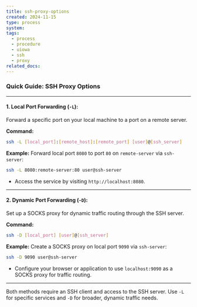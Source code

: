 ```yaml
---
title: ssh-proxy-options
created: 2024-11-15
type: process
system: 
tags:
  - process
  - procedure
  - uiowa
  - ssh
  - proxy
related_docs:
---
```

### Quick Guide: SSH Proxy Options

---

#### **1. Local Port Forwarding (`-L`):**
Forward a specific port on your local machine to a port on a remote server.

**Command:**
```bash
ssh -L [local_port]:[remote_host]:[remote_port] [user]@[ssh_server]
```

**Example:**
Forward local port `8080` to port `80` on `remote-server` via `ssh-server`:
```bash
ssh -L 8080:remote-server:80 user@ssh-server
```

- Access the service by visiting `http://localhost:8080`.

---

#### **2. Dynamic Port Forwarding (`-D`):**
Set up a SOCKS proxy for dynamic traffic routing through the SSH server.

**Command:**
```bash
ssh -D [local_port] [user]@[ssh_server]
```

**Example:**
Create a SOCKS proxy on local port `9090` via `ssh-server`:
```bash
ssh -D 9090 user@ssh-server
```

- Configure your browser or application to use `localhost:9090` as a SOCKS proxy for traffic routing.

---

Both methods require an SSH client and access to the SSH server. Use `-L` for specific services and `-D` for broader, dynamic traffic needs.